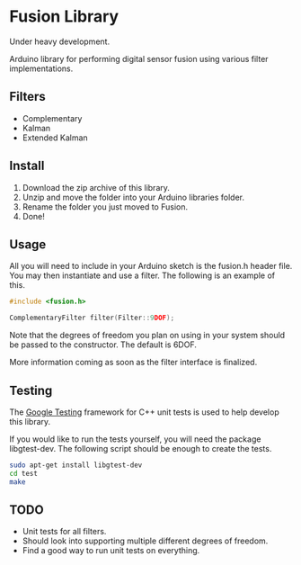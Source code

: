 # Fusion Library

Under heavy development.

Arduino library for performing digital sensor fusion using various filter
implementations.

## Filters

* Complementary
* Kalman
* Extended Kalman

## Install

1.  Download the zip archive of this library.
2.  Unzip and move the folder into your Arduino libraries folder.
3.  Rename the folder you just moved to Fusion.
4.  Done!

## Usage

All you will need to include in your Arduino sketch is the fusion.h header file.
You may then instantiate and use a filter. The following is an example of this.

```C++
#include <fusion.h>

ComplementaryFilter filter(Filter::9DOF);
```

Note that the degrees of freedom you plan on using in your system should be
passed to the constructor. The default is 6DOF.

More information coming as soon as the filter interface is finalized.

## Testing

The [Google Testing](http://code.google.com/p/googletest/) framework for C++
unit tests is used to help develop this library.

If you would like to run the tests yourself, you will need the package
libgtest-dev. The following script should be enough to create the tests.

```Bash
sudo apt-get install libgtest-dev
cd test
make
```

## TODO

* Unit tests for all filters.
* Should look into supporting multiple different degrees of freedom.
* Find a good way to run unit tests on everything.

